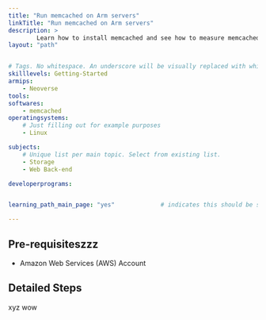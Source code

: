 ```yaml
---
title: "Run memcached on Arm servers" 
linkTitle: "Run memcached on Arm servers"
description: >
        Learn how to install memcached and see how to measure memcached performance.
layout: "path"


# Tags. No whitespace. An underscore will be visually replaced with whitespace.
skilllevels: Getting-Started
armips:
    - Neoverse
tools:
softwares:
    - memcached
operatingsystems:
    # Just filling out for example purposes
    - Linux

subjects:
    # Unique list per main topic. Select from existing list.
    - Storage
    - Web Back-end

developerprograms:


learning_path_main_page: "yes"             # indicates this should be surfaced when looking for related content. Only set for _index.md of learning path content.

---
```


## Pre-requisiteszzz

* Amazon Web Services (AWS) Account 

## Detailed Steps
xyz
wow

